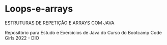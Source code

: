 # Loops-e-arrays

ESTRUTURAS DE REPETIÇÃO E ARRAYS COM JAVA 

Repositório para Estudo e Exercícios de Java do Curso do Bootcamp Code Girls 2022 - DIO
